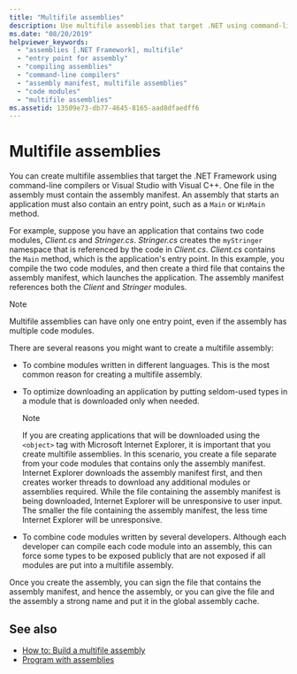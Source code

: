 ```yaml
---
title: "Multifile assemblies"
description: Use multifile assemblies that target .NET using command-line compilers or Visual Studio with Visual C++. A file in the assembly must hold the assembly manifest.
ms.date: "08/20/2019"
helpviewer_keywords:
  - "assemblies [.NET Framework], multifile"
  - "entry point for assembly"
  - "compiling assemblies"
  - "command-line compilers"
  - "assembly manifest, multifile assemblies"
  - "code modules"
  - "multifile assemblies"
ms.assetid: 13509e73-db77-4645-8165-aad8dfaedff6
---
```

# Multifile assemblies

You can create multifile assemblies that target the .NET Framework using command-line compilers or Visual Studio with Visual C++. One file in the assembly must contain the assembly manifest. An assembly that starts an application must also contain an entry point, such as a `Main` or `WinMain` method.

For example, suppose you have an application that contains two code modules, *Client.cs* and *Stringer.cs*. *Stringer.cs* creates the `myStringer` namespace that is referenced by the code in *Client.cs*. *Client.cs* contains the `Main` method, which is the application's entry point. In this example, you compile the two code modules, and then create a third file that contains the assembly manifest, which launches the application. The assembly manifest references both the *Client* and *Stringer* modules.

> [!NOTE]
> Multifile assemblies can have only one entry point, even if the assembly has multiple code modules.

There are several reasons you might want to create a multifile assembly:

- To combine modules written in different languages. This is the most common reason for creating a multifile assembly.

- To optimize downloading an application by putting seldom-used types in a module that is downloaded only when needed.

    > [!NOTE]
    > If you are creating applications that will be downloaded using the `<object>` tag with Microsoft Internet Explorer, it is important that you create multifile assemblies. In this scenario, you create a file separate from your code modules that contains only the assembly manifest. Internet Explorer downloads the assembly manifest first, and then creates worker threads to download any additional modules or assemblies required. While the file containing the assembly manifest is being downloaded, Internet Explorer will be unresponsive to user input. The smaller the file containing the assembly manifest, the less time Internet Explorer will be unresponsive.

- To combine code modules written by several developers. Although each developer can compile each code module into an assembly, this can force some types to be exposed publicly that are not exposed if all modules are put into a multifile assembly.

Once you create the assembly, you can sign the file that contains the assembly manifest, and hence the assembly, or you can give the file and the assembly a strong name and put it in the global assembly cache.

## See also

- [How to: Build a multifile assembly](build-multifile-assembly.md)
- [Program with assemblies](../../standard/assembly/index.md)
